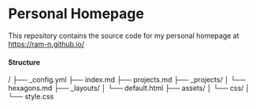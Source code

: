 
# Personal Homepage

This repository contains the source code for my personal homepage at https://ram-n.github.io/


#### Structure

/
├── _config.yml
├── index.md
├── projects.md
├── _projects/
│   └── hexagons.md
├── _layouts/
│   └── default.html
├── assets/
│   └── css/
│       └── style.css
